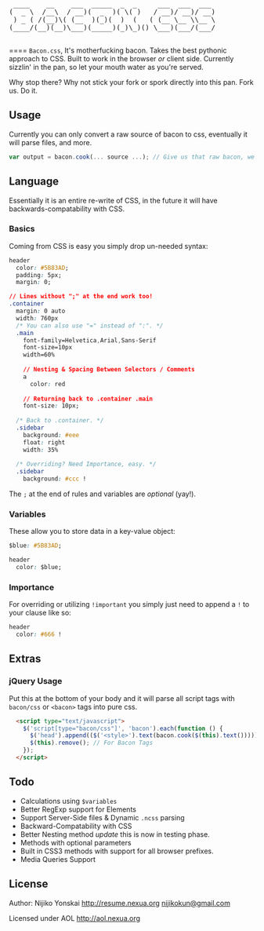 <pre>
 ____    __    ___  _____  _  _     ___  ___  ___ 
(  _ \  /__\  / __)(  _  )( \( )   / __)/ __)/ __)
 ) _ ( /(__)\( (__  )(_)(  )  (   ( (__ \__ \\__ \
(____/(__)(__)\___)(_____)(_)\_)() \___)(___/(___/

</pre>
====
`Bacon.css`, It's motherfucking bacon. Takes the best pythonic approach to CSS. 
Built to work in the browser *or* client side. Currently sizzlin' in the pan, so let your mouth water as you're served.

Why stop there? Why not stick your fork or spork directly into this pan. Fork us. Do it.

## Usage
Currently you can only convert a raw source of bacon to css, eventually it will parse files, and more.

``` js
var output = bacon.cook(... source ...); // Give us that raw bacon, we'll serve it up nice, and hot.
```

## Language
Essentially it is an entire re-write of CSS, in the future it will have backwards-compatability with CSS.

### Basics
Coming from CSS is easy you simply drop un-needed syntax:

``` css
header
  color: #5B83AD;
  padding: 5px;
  margin: 0;

// Lines without ";" at the end work too!
.container
  margin: 0 auto
  width: 760px
  /* You can also use "=" instead of ":". */
  .main
    font-family=Helvetica,Arial,Sans-Serif
    font-size=10px
    width=60%
    
    // Nesting & Spacing Between Selectors / Comments
    a
      color: red
    
    // Returning back to .container .main
    font-size: 10px;
  
  /* Back to .container. */
  .sidebar
    background: #eee
    float: right
    width: 35%
    
  /* Overriding? Need Importance, easy. */
  .sidebar
    background: #ccc !
```

The `;` at the end of rules and variables are *optional* (yay!).

### Variables
These allow you to store data in a key-value object:

``` css
$blue: #5B83AD;

header
  color: $blue;
```

### Importance
For overriding or utilizing `!important` you simply just need to append a `!` to your clause like so:

``` css
header
  color: #666 !
```

## Extras

### jQuery Usage

Put this at the bottom of your body and it will parse all script tags with `bacon/css` or `<bacon>` tags into pure css.

``` html
  <script type="text/javascript">
    $('script[type="bacon/css"]', 'bacon').each(function () {
      $('head').append(($('<style>').text(bacon.cook($(this).text()))));
      $(this).remove(); // For Bacon Tags
    });
  </script>
```

## Todo
- Calculations using `$variables`
- Better RegExp support for Elements
- Support Server-Side files & Dynamic `.ncss` parsing
- Backward-Compatability with CSS
- Better Nesting method *update* this is now in testing phase.
- Methods with optional parameters
- Built in CSS3 methods with support for all browser prefixes.
- Media Queries Support

## License
Author: Nijiko Yonskai <http://resume.nexua.org> <nijikokun@gmail.com>

Licensed under AOL <http://aol.nexua.org>